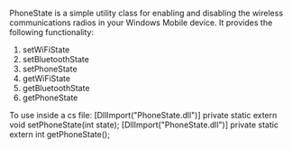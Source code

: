 PhoneState is a simple utility class for enabling and disabling the wireless communications radios in your Windows Mobile device.
It provides the following functionality:
1. setWiFiState
2. setBluetoothState
3. setPhoneState
4. getWiFiState
5. getBluetoothState
6. getPhoneState

To use inside a cs file:
       [DllImport("PhoneState.dll")]
        private static extern void setPhoneState(int state);
        [DllImport("PhoneState.dll")]
        private static extern int getPhoneState();

